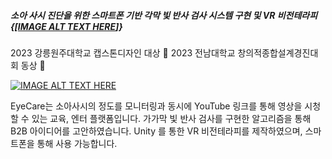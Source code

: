 ##### 소아 사시 진단을 위한 스마트폰 기반 각막 빛 반사 검사 시스템 구현 및 VR 비전테라피  {[[IMAGE ALT TEXT HERE](https://www.dbpia.co.kr/journal/articleDetail?nodeId=NODE11724447)]}

2023 강릉원주대학교 캡스톤디자인 대상 🥇
2023 전남대학교 창의적종합설계경진대회 동상 🥉

[![IMAGE ALT TEXT HERE](https://img.youtube.com/vi/YOUTUBE_VIDEO_ID_HERE/0.jpg)](https://www.youtube.com/watch?v=myyhD2bFFIw)

 EyeCare는 소아사시의 정도를 모니터링과 동시에 YouTube 링크를 통해 영상을 시청 할 수 있는 교육, 엔터 플랫폼입니다.  가가막 빛 반사 검사를 구현한 알고리즘을 통해 B2B 아이디어를 고안하였습니다. 
 Unity 를 통한 VR 비전테라피를 제작하였으며, 스마트폰을 통해 사용 가능합니다.


